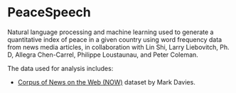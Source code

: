 # PeaceSpeech
Natural language processing and machine learning used to generate a quantitative index of peace in a given country using word frequency data from news media articles, in collaboration with Lin Shi, Larry Liebovitch, Ph. D, Allegra Chen-Carrel, Philippe Loustaunau, and Peter Coleman. 

The data used for analysis includes:
- [Corpus of News on the Web (NOW)](https://abacus.library.ubc.ca/dataset.xhtml?persistentId=hdl:11272.1/AB2/SBY9NU) dataset by Mark Davies.

